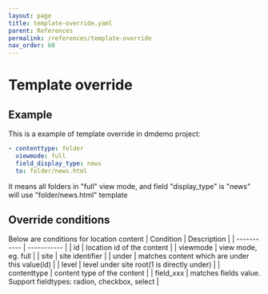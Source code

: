 ```yaml
---
layout: page
title: template-override.yaml
parent: References
permalink: /references/template-override
nav_order: 60
---
```


# Template override

## Example
This is a example of template override in dmdemo project:
```yaml
- contenttype: folder
  viewmode: full
  field_display_type: news
  to: folder/news.html
```
It means all folders in "full" view mode, and field "display_type" is "news" will use "folder/news.html" template

## Override conditions
Below are conditions for location content
| Condition      | Description |
| ----------- | ----------- |
| id      | location id of the content       |
| viewmode      | view mode, eg. full       |
| site   | site identifier        |
| under   | matches content which are under this value(id)        |
| level  | level under site root(1 is directly under) |
| contenttype | content type of the content |
| field_xxx   | matches fields value. Support fieldtypes: radion, checkbox, select       |

